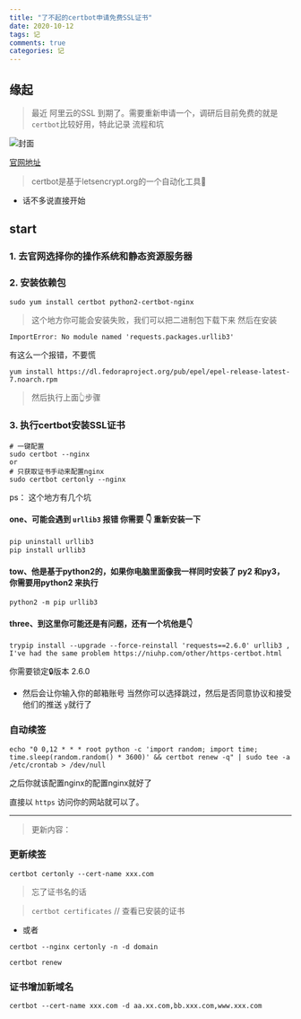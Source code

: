 ```yaml
---
title: "了不起的certbot申请免费SSL证书"
date: 2020-10-12
tags: 记
comments: true
categories: 记
---
```


## 缘起
> 最近 阿里云的SSL 到期了。需要重新申请一个，调研后目前免费的就是`certbot`比较好用，特此记录 流程和坑

![封面](https://tva1.sinaimg.cn/large/008eGmZEly1gmm1bjazwhj30d606ldg9.jpg)

[官网地址](https://certbot.eff.org/lets-encrypt/centosrhel7-nginx)

> certbot是基于letsencrypt.org的一个自动化工具🔧

- 话不多说直接开始

## start

### 1. 去官网选择你的操作系统和静态资源服务器


### 2. 安装依赖包
```shell
sudo yum install certbot python2-certbot-nginx
```
> 这个地方你可能会安装失败，我们可以把二进制包下载下来 然后在安装

`ImportError: No module named 'requests.packages.urllib3'`

有这么一个报错，不要慌

```shell
yum install https://dl.fedoraproject.org/pub/epel/epel-release-latest-7.noarch.rpm
```
> 然后执行上面👆步骤

### 3. 执行certbot安装SSL证书

```shell
# 一键配置
sudo certbot --nginx
or
# 只获取证书手动来配置nginx
sudo certbot certonly --nginx
```
ps： 这个地方有几个坑

#### one、可能会遇到 `urllib3` 报错 你需要 👇 重新安装一下

```python
pip uninstall urllib3
pip install urllib3
```

#### tow、他是基于python2的，如果你电脑里面像我一样同时安装了 py2 和py3，你需要用python2 来执行

```
python2 -m pip urllib3
```

#### three、到这里你可能还是有问题，还有一个坑他是👇
```shell
trypip install --upgrade --force-reinstall 'requests==2.6.0' urllib3 , I've had the same problem https://niuhp.com/other/https-certbot.html
```
你需要锁定🔒版本 2.6.0 

- 然后会让你输入你的邮箱账号 当然你可以选择跳过，然后是否同意协议和接受他们的推送 `y`就行了

### 自动续签

```shell 
echo "0 0,12 * * * root python -c 'import random; import time; time.sleep(random.random() * 3600)' && certbot renew -q" | sudo tee -a /etc/crontab > /dev/null
```

之后你就该配置nginx的配置nginx就好了

直接以 `https` 访问你的网站就可以了。



---



> 更新内容：



### 更新续签

```shell
certbot certonly --cert-name xxx.com
```

> 忘了证书名的话

> `certbot certificates` // 查看已安装的证书



- 或者

```shell
certbot --nginx certonly -n -d domain

certbot renew
```



### 证书增加新域名

```shell
certbot --cert-name xxx.com -d aa.xx.com,bb.xxx.com,www.xxx.com
```



